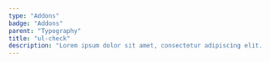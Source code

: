 ```yaml
---
type: "Addons"
badge: "Addons"
parent: "Typography"
title: "ul-check"
description: "Lorem ipsum dolor sit amet, consectetur adipiscing elit. Nunc tempus laoreet leo sit amet iaculis."
---
```


<demo>
  <demovanilla src="vanilla/addons/typography/ul-check">
  </demovanilla>
</demo>
